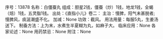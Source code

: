 序号：13878
名称：白僵蚕丸
组成：胆星2钱，僵蚕（炒）1钱，地龙1钱，全蝎（焙）1钱，五灵脂1钱。
出处：《直指小儿》卷二：
主治：慢脾，阳气未甚脱者;慢脾风，痰涎潮盛不化。
加减：None
功效：截风。
用法用量：每服5丸，生姜汤送下。
制备方法：上为末，水煮生半夏糊为丸，如麻子大。
临床应用：None
各家论述：None
用药禁忌：None
附注：None
